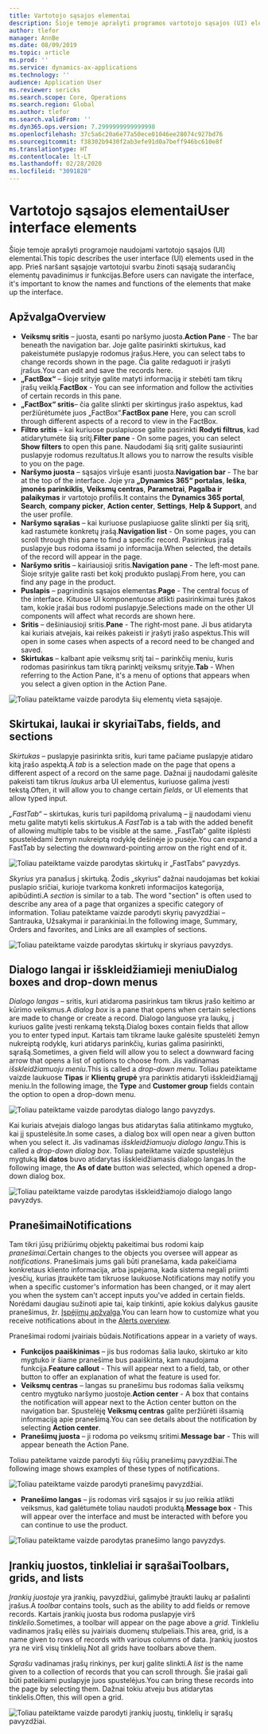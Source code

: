 ```yaml
---
title: Vartotojo sąsajos elementai
description: Šioje temoje aprašyti programos vartotojo sąsajos (UI) elementai.
author: tlefor
manager: AnnBe
ms.date: 08/09/2019
ms.topic: article
ms.prod: ''
ms.service: dynamics-ax-applications
ms.technology: ''
audience: Application User
ms.reviewer: sericks
ms.search.scope: Core, Operations
ms.search.region: Global
ms.author: tlefor
ms.search.validFrom: ''
ms.dyn365.ops.version: 7.2999999999999998
ms.openlocfilehash: 37c5a6c20a6e77a50ece01046ee28074c927bd76
ms.sourcegitcommit: f38302b9430f2ab3efe91d0a7beff946bc610e8f
ms.translationtype: HT
ms.contentlocale: lt-LT
ms.lasthandoff: 02/28/2020
ms.locfileid: "3091828"
---
```

# <a name="user-interface-elements"></a><span data-ttu-id="8f5e0-103">Vartotojo sąsajos elementai</span><span class="sxs-lookup"><span data-stu-id="8f5e0-103">User interface elements</span></span>

<span data-ttu-id="8f5e0-104">Šioje temoje aprašyti programoje naudojami vartotojo sąsajos (UI) elementai.</span><span class="sxs-lookup"><span data-stu-id="8f5e0-104">This topic describes the user interface (UI) elements used in the app.</span></span> <span data-ttu-id="8f5e0-105">Prieš naršant sąsajoje vartotojui svarbu žinoti sąsają sudarančių elementų pavadinimus ir funkcijas.</span><span class="sxs-lookup"><span data-stu-id="8f5e0-105">Before users can navigate the interface, it's important to know the names and functions of the elements that make up the interface.</span></span>

## <a name="overview"></a><span data-ttu-id="8f5e0-106">Apžvalga</span><span class="sxs-lookup"><span data-stu-id="8f5e0-106">Overview</span></span>

- <span data-ttu-id="8f5e0-107">**Veiksmų sritis** – juosta, esanti po naršymo juosta.</span><span class="sxs-lookup"><span data-stu-id="8f5e0-107">**Action Pane** - The bar beneath the navigation bar.</span></span> <span data-ttu-id="8f5e0-108">Joje galite pasirinkti skirtukus, kad pakeistumėte puslapyje rodomus įrašus.</span><span class="sxs-lookup"><span data-stu-id="8f5e0-108">Here, you can select tabs to change records shown in the page.</span></span> <span data-ttu-id="8f5e0-109">Čia galite redaguoti ir įrašyti įrašus.</span><span class="sxs-lookup"><span data-stu-id="8f5e0-109">You can edit and save the records here.</span></span>  
- <span data-ttu-id="8f5e0-110">**„FactBox“** – šioje srityje galite matyti informaciją ir stebėti tam tikrų įrašų veiklą.</span><span class="sxs-lookup"><span data-stu-id="8f5e0-110">**FactBox** - You can see information and follow the activities of certain records in this pane.</span></span>  
- <span data-ttu-id="8f5e0-111">**„FactBox“ sritis**– čia galite slinkti per skirtingus įrašo aspektus, kad peržiūrėtumėte juos „FactBox“.</span><span class="sxs-lookup"><span data-stu-id="8f5e0-111">**FactBox pane** Here, you can scroll through different aspects of a record to view in the FactBox.</span></span>  
- <span data-ttu-id="8f5e0-112">**Filtro sritis** – kai kuriuose puslapiuose galite pasirinkti **Rodyti filtrus**, kad atidarytumėte šią sritį.</span><span class="sxs-lookup"><span data-stu-id="8f5e0-112">**Filter pane** - On some pages, you can select **Show filters** to open this pane.</span></span> <span data-ttu-id="8f5e0-113">Naudodami šią sritį galite susiaurinti puslapyje rodomus rezultatus.</span><span class="sxs-lookup"><span data-stu-id="8f5e0-113">It allows you to narrow the results visible to you on the page.</span></span>  
- <span data-ttu-id="8f5e0-114">**Naršymo juosta** – sąsajos viršuje esanti juosta.</span><span class="sxs-lookup"><span data-stu-id="8f5e0-114">**Navigation bar** - The bar at the top of the interface.</span></span> <span data-ttu-id="8f5e0-115">Joje yra **„Dynamics 365“ portalas**, **Ieška**, **įmonės parinkiklis**, **Veiksmų centras**, **Parametrai**, **Pagalba ir palaikymas** ir vartotojo profilis.</span><span class="sxs-lookup"><span data-stu-id="8f5e0-115">It contains the **Dynamics 365 portal**, **Search**, **company picker**, **Action center**, **Settings**, **Help & Support**, and the user profile.</span></span>  
- <span data-ttu-id="8f5e0-116">**Naršymo sąrašas** – kai kuriuose puslapiuose galite slinkti per šią sritį, kad rastumėte konkretų įrašą.</span><span class="sxs-lookup"><span data-stu-id="8f5e0-116">**Navigation list** - On some pages, you can scroll through this pane to find a specific record.</span></span> <span data-ttu-id="8f5e0-117">Pasirinkus įrašą puslapyje bus rodoma išsami jo informacija.</span><span class="sxs-lookup"><span data-stu-id="8f5e0-117">When selected, the details of the record will appear in the page.</span></span>  
- <span data-ttu-id="8f5e0-118">**Naršymo sritis** – kairiausioji sritis.</span><span class="sxs-lookup"><span data-stu-id="8f5e0-118">**Navigation pane** - The left-most pane.</span></span> <span data-ttu-id="8f5e0-119">Šioje srityje galite rasti bet kokį produkto puslapį.</span><span class="sxs-lookup"><span data-stu-id="8f5e0-119">From here, you can find any page in the product.</span></span>  
- <span data-ttu-id="8f5e0-120">**Puslapis** – pagrindinis sąsajos elementas.</span><span class="sxs-lookup"><span data-stu-id="8f5e0-120">**Page** - The central focus of the interface.</span></span> <span data-ttu-id="8f5e0-121">Kituose UI komponentuose atlikti pasirinkimai turės įtakos tam, kokie įrašai bus rodomi puslapyje.</span><span class="sxs-lookup"><span data-stu-id="8f5e0-121">Selections made on the other UI components will affect what records are shown here.</span></span>  
- <span data-ttu-id="8f5e0-122">**Sritis** – dešiniausioji sritis.</span><span class="sxs-lookup"><span data-stu-id="8f5e0-122">**Pane** - The right-most pane.</span></span> <span data-ttu-id="8f5e0-123">Ji bus atidaryta kai kuriais atvejais, kai reikės pakeisti ir įrašyti įrašo aspektus.</span><span class="sxs-lookup"><span data-stu-id="8f5e0-123">This will open in some cases when aspects of a record need to be changed and saved.</span></span>  
- <span data-ttu-id="8f5e0-124">**Skirtukas** – kalbant apie veiksmų sritį tai – parinkčių meniu, kuris rodomas pasirinkus tam tikrą parinktį veiksmų srityje.</span><span class="sxs-lookup"><span data-stu-id="8f5e0-124">**Tab** - When referring to the Action Pane, it's a menu of options that appears when you select a given option in the Action Pane.</span></span>  

![Toliau pateiktame vaizde parodyta šių elementų vieta sąsajoje.](media/user-interface-01.png)

## <a name="tabs-fields-and-sections"></a><span data-ttu-id="8f5e0-126">Skirtukai, laukai ir skyriai</span><span class="sxs-lookup"><span data-stu-id="8f5e0-126">Tabs, fields, and sections</span></span>

<span data-ttu-id="8f5e0-127">*Skirtukas* – puslapyje pasirinkta sritis, kuri tame pačiame puslapyje atidaro kitą įrašo aspektą.</span><span class="sxs-lookup"><span data-stu-id="8f5e0-127">A *tab* is a selection made on the page that opens a different aspect of a record on the same page.</span></span> <span data-ttu-id="8f5e0-128">Dažnai jį naudodami galėsite pakeisti tam tikrus *laukus* arba UI elementus, kuriuose galima įvesti tekstą.</span><span class="sxs-lookup"><span data-stu-id="8f5e0-128">Often, it will allow you to change certain *fields*, or UI elements that allow typed input.</span></span> 

<span data-ttu-id="8f5e0-129">*„FastTab“* – skirtukas, kuris turi papildomą privalumą – jį naudodami vienu metu galite matyti kelis skirtukus.</span><span class="sxs-lookup"><span data-stu-id="8f5e0-129">A *FastTab* is a tab with the added benefit of allowing multiple tabs to be visible at the same.</span></span> <span data-ttu-id="8f5e0-130">„FastTab“ galite išplėsti spustelėdami žemyn nukreiptą rodyklę dešinėje jo pusėje.</span><span class="sxs-lookup"><span data-stu-id="8f5e0-130">You can expand a FastTab by selecting the downward-pointing arrow on the right end of it.</span></span>

![Toliau pateiktame vaizde parodytas skirtukų ir „FastTabs“ pavyzdys.](media/user-interface-02.png)

<span data-ttu-id="8f5e0-132">*Skyrius* yra panašus į skirtuką. Žodis „skyrius“ dažnai naudojamas bet kokiai puslapio sričiai, kurioje tvarkoma konkreti informacijos kategorija, apibūdinti.</span><span class="sxs-lookup"><span data-stu-id="8f5e0-132">A *section* is similar to a tab. The word "section" is often used to describe any area of a page that organizes a specific category of information.</span></span> <span data-ttu-id="8f5e0-133">Toliau pateiktame vaizde parodyti skyrių pavyzdžiai – Santrauka, Užsakymai ir parankiniai.</span><span class="sxs-lookup"><span data-stu-id="8f5e0-133">In the following image, Summary, Orders and favorites, and Links are all examples of sections.</span></span>

![Toliau pateiktame vaizde parodytas skirtukų ir skyriaus pavyzdys.](media/user-interface-03.png)

## <a name="dialog-boxes-and-drop-down-menus"></a><span data-ttu-id="8f5e0-135">Dialogo langai ir išskleidžiamieji meniu</span><span class="sxs-lookup"><span data-stu-id="8f5e0-135">Dialog boxes and drop-down menus</span></span>

<span data-ttu-id="8f5e0-136">*Dialogo langas* – sritis, kuri atidaroma pasirinkus tam tikrus įrašo keitimo ar kūrimo veiksmus.</span><span class="sxs-lookup"><span data-stu-id="8f5e0-136">A *dialog box* is a pane that opens when certain selections are made to change or create a record.</span></span> <span data-ttu-id="8f5e0-137">Dialogo languose yra laukų, į kuriuos galite įvesti renkamą tekstą.</span><span class="sxs-lookup"><span data-stu-id="8f5e0-137">Dialog boxes contain fields that allow you to enter typed input.</span></span> <span data-ttu-id="8f5e0-138">Kartais tam tikrame lauke galėsite spustelėti žemyn nukreiptą rodyklę, kuri atidarys parinkčių, kurias galima pasirinkti, sąrašą.</span><span class="sxs-lookup"><span data-stu-id="8f5e0-138">Sometimes, a given field will allow you to select a downward facing arrow that opens a list of options to choose from.</span></span> <span data-ttu-id="8f5e0-139">Jis vadinamas *išskleidžiamuoju meniu*.</span><span class="sxs-lookup"><span data-stu-id="8f5e0-139">This is called a *drop-down menu*.</span></span> <span data-ttu-id="8f5e0-140">Toliau pateiktame vaizde laukuose **Tipas** ir **Klientų grupė** yra parinktis atidaryti išskleidžiamąjį meniu.</span><span class="sxs-lookup"><span data-stu-id="8f5e0-140">In the following image, the **Type** and **Customer group** fields contain the option to open a drop-down menu.</span></span>

![Toliau pateiktame vaizde parodytas dialogo lango pavyzdys.](media/user-interface-04.png)

<span data-ttu-id="8f5e0-142">Kai kuriais atvejais dialogo langas bus atidarytas šalia atitinkamo mygtuko, kai jį spustelėsite.</span><span class="sxs-lookup"><span data-stu-id="8f5e0-142">In some cases, a dialog box will open near a given button when you select it.</span></span> <span data-ttu-id="8f5e0-143">Jis vadinamas *išskleidžiamuoju dialogo langu*.</span><span class="sxs-lookup"><span data-stu-id="8f5e0-143">This is called a *drop-down dialog box*.</span></span> <span data-ttu-id="8f5e0-144">Toliau pateiktame vaizde spustelėjus mygtuką **Iki datos** buvo atidarytas išskleidžiamasis dialogo langas.</span><span class="sxs-lookup"><span data-stu-id="8f5e0-144">In the following image, the **As of date** button was selected, which opened a drop-down dialog box.</span></span>

![Toliau pateiktame vaizde parodytas išskleidžiamojo dialogo lango pavyzdys.](media/user-interface-05.png)

## <a name="notifications"></a><span data-ttu-id="8f5e0-146">Pranešimai</span><span class="sxs-lookup"><span data-stu-id="8f5e0-146">Notifications</span></span>

<span data-ttu-id="8f5e0-147">Tam tikri jūsų prižiūrimų objektų pakeitimai bus rodomi kaip *pranešimai*.</span><span class="sxs-lookup"><span data-stu-id="8f5e0-147">Certain changes to the objects you oversee will appear as *notifications*.</span></span> <span data-ttu-id="8f5e0-148">Pranešimais jums gali būti pranešama, kada pakeičiama konkretaus kliento informacija, arba įspėjama, kada sistema negali priimti įvesčių, kurias įtraukėte tam tikruose laukuose.</span><span class="sxs-lookup"><span data-stu-id="8f5e0-148">Notifications may notify you when a specific customer's information has been changed, or it may alert you when the system can't accept inputs you've added in certain fields.</span></span> <span data-ttu-id="8f5e0-149">Norėdami daugiau sužinoti apie tai, kaip tinkinti, apie kokius dalykus gausite pranešimus, žr. [Įspėjimų apžvalga](../get-started/alerts-overview.md).</span><span class="sxs-lookup"><span data-stu-id="8f5e0-149">You can learn how to customize what you receive notifications about in the [Alerts overview](../get-started/alerts-overview.md).</span></span>

<span data-ttu-id="8f5e0-150">Pranešimai rodomi įvairiais būdais.</span><span class="sxs-lookup"><span data-stu-id="8f5e0-150">Notifications appear in a variety of ways.</span></span>
- <span data-ttu-id="8f5e0-151">**Funkcijos paaiškinimas** – jis bus rodomas šalia lauko, skirtuko ar kito mygtuko ir šiame pranešime bus paaiškinta, kam naudojama funkcija.</span><span class="sxs-lookup"><span data-stu-id="8f5e0-151">**Feature callout** - This will appear next to a field, tab, or other button to offer an explanation of what the feature is used for.</span></span> 
- <span data-ttu-id="8f5e0-152">**Veiksmų centras** – langas su pranešimu bus rodomas šalia veiksmų centro mygtuko naršymo juostoje.</span><span class="sxs-lookup"><span data-stu-id="8f5e0-152">**Action center** - A box that contains the notification will appear next to the Action center button on the navigation bar.</span></span> <span data-ttu-id="8f5e0-153">Spustelėję **Veiksmų centras** galite peržiūrėti išsamią informaciją apie pranešimą.</span><span class="sxs-lookup"><span data-stu-id="8f5e0-153">You can see details about the notification by selecting **Action center**.</span></span>  
- <span data-ttu-id="8f5e0-154">**Pranešimų juosta** – ji rodoma po veiksmų sritimi.</span><span class="sxs-lookup"><span data-stu-id="8f5e0-154">**Message bar** - This will appear beneath the Action Pane.</span></span>  

<span data-ttu-id="8f5e0-155">Toliau pateiktame vaizde parodyti šių rūšių pranešimų pavyzdžiai.</span><span class="sxs-lookup"><span data-stu-id="8f5e0-155">The following image shows examples of these types of notifications.</span></span>

![Toliau pateiktame vaizde parodyti pranešimų pavyzdžiai.](media/user-interface-06.png)

- <span data-ttu-id="8f5e0-157">**Pranešimo langas** – jis rodomas virš sąsajos ir su juo reikia atlikti veiksmus, kad galėtumėte toliau naudoti produktą.</span><span class="sxs-lookup"><span data-stu-id="8f5e0-157">**Message box** - This will appear over the interface and must be interacted with before you can continue to use the product.</span></span>  

![Toliau pateiktame vaizde parodytas pranešimo lango pavyzdys.](media/user-interface-07.png)

## <a name="toolbars-grids-and-lists"></a><span data-ttu-id="8f5e0-159">Įrankių juostos, tinkleliai ir sąrašai</span><span class="sxs-lookup"><span data-stu-id="8f5e0-159">Toolbars, grids, and lists</span></span>

<span data-ttu-id="8f5e0-160">*Įrankių juostoje* yra įrankių, pavyzdžiui, galimybė įtraukti laukų ar pašalinti įrašus.</span><span class="sxs-lookup"><span data-stu-id="8f5e0-160">A *toolbar* contains tools, such as the ability to add fields or remove records.</span></span> <span data-ttu-id="8f5e0-161">Kartais įrankių juosta bus rodoma puslapyje virš *tinklelio*.</span><span class="sxs-lookup"><span data-stu-id="8f5e0-161">Sometimes, a toolbar will appear on the page above a *grid*.</span></span> <span data-ttu-id="8f5e0-162">Tinkleliu vadinamos įrašų eilės su įvairiais duomenų stulpeliais.</span><span class="sxs-lookup"><span data-stu-id="8f5e0-162">This area, grid, is a name given to rows of records with various columns of data.</span></span> <span data-ttu-id="8f5e0-163">Įrankių juostos yra ne virš visų tinklelių.</span><span class="sxs-lookup"><span data-stu-id="8f5e0-163">Not all grids have toolbars above them.</span></span>

<span data-ttu-id="8f5e0-164">*Sąrašu* vadinamas įrašų rinkinys, per kurį galite slinkti.</span><span class="sxs-lookup"><span data-stu-id="8f5e0-164">A *list* is the name given to a collection of records that you can scroll through.</span></span> <span data-ttu-id="8f5e0-165">Šie įrašai gali būti pateikiami puslapyje juos spustelėjus.</span><span class="sxs-lookup"><span data-stu-id="8f5e0-165">You can bring these records into the page by selecting them.</span></span> <span data-ttu-id="8f5e0-166">Dažnai tokiu atveju bus atidarytas tinklelis.</span><span class="sxs-lookup"><span data-stu-id="8f5e0-166">Often, this will open a grid.</span></span>

![Toliau pateiktame vaizde parodyti įrankių juostų, tinklelių ir sąrašų pavyzdžiai.](media/user-interface-08.png)
